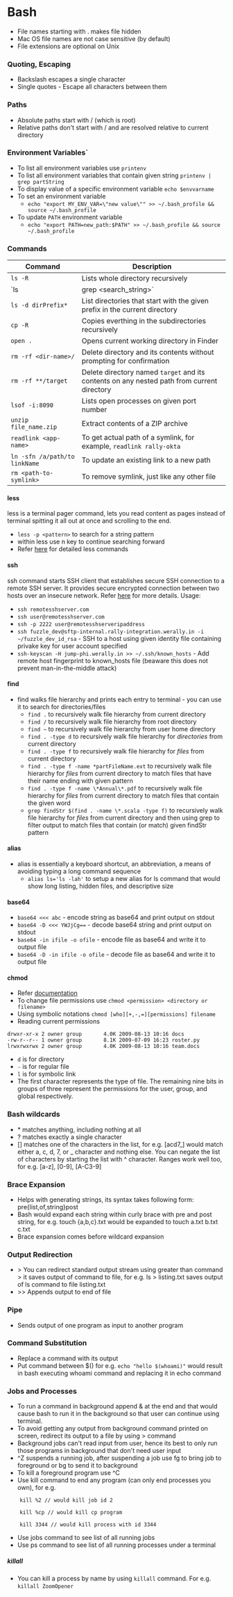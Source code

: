 # Bash
* File names starting with . makes file hidden
* Mac OS file names are not case sensitive (by default)
* File extensions are optional on Unix

### Quoting, Escaping
* Backslash escapes a single character
* Single quotes - Escape all characters between them

### Paths
* Absolute paths start with / (which is root)
* Relative paths don't start with / and are resolved relative to current directory

### Environment Variables`
* To list all environment variables use `printenv` 
* To list all environment variables that contain given string `printenv | grep partString`
* To display value of a specific environment variable `echo $envvarname`
* To set an environment variable 
  * `echo "export MY_ENV_VAR=\"new value\"" >> ~/.bash_profile && source ~/.bash_profile`
* To update `PATH` environment variable
  * `echo "export PATH=new_path:$PATH" >> ~/.bash_profile && source ~/.bash_profile`

### Commands
| Command | Description |
|--|--|
| `ls -R` | Lists whole directory recursively |
| `ls | grep <search_string>` | Search for file/directory matching given string |
| `ls -d dirPrefix*` | List directories that start with the given prefix in the current directory |
| `cp -R` | Copies everthing in the subdirectories recursively |
| `open .` | Opens current working directory in Finder |
| `rm -rf <dir-name>/` | Delete directory and its contents without prompting for confirmation |
| `rm -rf **/target` | Delete directory named `target` and its contents on any nested path from current directory |
| `lsof -i:8090` | Lists open processes on given port number |
| `unzip file_name.zip` | Extract contents of a ZIP archive |
| `readlink <app-name>` | To get actual path of a symlink, for example, `readlink rally-okta`|
| `ln -sfn /a/path/to linkName` | To update an existing link to a new path |
| `rm <path-to-symlink>` | To remove symlink, just like any other file |

#### less
less is a terminal pager command, lets you read content as pages instead of terminal spitting it all out at once and scrolling to the end.
* `less -p <pattern>` to search for a string pattern
* within less use n key to continue searching forward 
* Refer [here](https://en.wikipedia.org/wiki/Less_(Unix)) for detailed less commands 

#### ssh
ssh command starts SSH client that establishes secure SSH connection to a remote SSH server. It provides secure encrypted connection between two hosts over an insecure network. Refer [here](https://www.ssh.com/ssh/command/) for more details. Usage:
* `ssh remotesshserver.com`
* `ssh user@remotesshserver.com`
* `ssh -p 2222 user@remotesshserveripaddress`
* `ssh fuzzle_dev@sftp-internal.rally-integration.werally.in -i ~/fuzzle_dev_id_rsa` - SSH to a host using given identity file containing privake key for user account specified
* `ssh-keyscan -H jump-phi.werally.in >> ~/.ssh/known_hosts` - Add remote host fingerprint to known_hosts file (beaware this does not prevent man-in-the-middle attack)


#### find 
* find walks file hierarchy and prints each entry to terminal - you can use it to search for directories/files 
    * `find .` to recursively walk file hierarchy from current directory
    * `find /` to recursively walk file hierarchy from root directory
     * `find ~` to recursively walk file hierarchy from user home directory
     * `find . -type d` to recursively walk file hierarchy for *directories* from current directory
     * `find . -type f` to recursively walk file hierarchy for *files* from current directory
     * `find . -type f -name *partFileName.ext` to recursively walk file hierarchy for *files* from current directory to match files that have their name ending with given pattern
     * `find . -type f -name \*Annual\*.pdf` to recursively walk file hierarchy for *files* from current directory to match files that contain the given word
     * `grep findStr $(find . -name \*.scala -type f)` to recursively walk file hierarchy for *files* from current directory and then using grep to filter output to match files that contain (or match) given findStr pattern
     
#### alias
* alias is essentially a keyboard shortcut, an abbreviation, a means of avoiding typing a long command sequence
    * `alias ls='ls -lah'` to setup a new alias for ls command that would show long listing, hidden files, and descriptive size

#### base64
* `base64 <<< abc` - encode string as base64 and print output on stdout
* `base64 -D <<< YWJjCg==` - decode base64 string and print output on stdout
* `base64 -in ifile -o ofile` - encode file as base64 and write it to output file
* `base64 -D -in ifile -o ofile` - decode file as base64 and write it to output file

#### chmod
* Refer [documentation](https://www.linode.com/docs/guides/modify-file-permissions-with-chmod/)
* To change file permissions use `chmod <permission> <directory or filename>`
* Using symbolic notations `chmod [who][+,-,=][permissions] filename`
* Reading current permissions
```
drwxr-xr-x 2 owner group       4.0K 2009-08-13 10:16 docs
-rw-r--r-- 1 owner group       8.1K 2009-07-09 16:23 roster.py
lrwxrwxrwx 2 owner group       4.0K 2009-08-13 10:16 team.docs
```
  * `d` is for directory
  * `-` is for regular file
  * `l` is for symbolic link
  * The first character represents the type of file. The remaining nine bits in groups of three represent the permissions for the user, group, and global respectively. 

### Bash wildcards 
* \* matches anything, including nothing at all 
* ? matches exactly a single character 
* [] matches one of the characters in the list, for e.g. [acd7_] would match either a, c, d, 7, or _ character and nothing else. You can negate the list of characters by starting the list with ^ character. Ranges work well too, for e.g. [a-z], [0-9], [A-C3-9]
  

### Brace Expansion 
* Helps with generating strings, its syntax takes following form: pre{list,of,string}post 
* Bash would expand each string within curly brace with pre and post string, for e.g. touch {a,b,c}.txt would be expanded to touch a.txt b.txt c.txt 
* Brace expansion comes before wildcard expansion 
  

### Output Redirection 
* \> You can redirect standard output stream using greater than command > it saves output of command to file, for e.g. ls > listing.txt saves output of ls command to file listing.txt 
* \>> Appends output to end of file 


### Pipe  
* Sends output of one program as input to another program 


### Command Substitution  
* Replace a command with its output 
* Put command between $() for e.g. `echo "hello $(whoami)"` would result in bash executing whoami command and replacing it in echo command 


### Jobs and Processes
* To run a command in background append & at the end and that would cause bash to run it in the background so that user can continue using terminal. 
* To avoid getting any output from background command printed on screen, redirect its output to a file by using > command 
* Background jobs can't read input from user, hence its best to only run those programs in background that don't need user input 
* ^Z suspends a running job, after suspending a job use fg to bring job to foreground or bg to send it to background 
* To kill a foreground program use ^C 
* Use kill command to end any program (can only end processes you own), for e.g.  
```
    kill %2 // would kill job id 2 

    kill %cp // would kill cp program 

    kill 3344 // would kill process with id 3344 
```
* Use jobs command to see list of all running jobs 
* Use ps command to see list of all running processes under a terminal

##### killall
* You can kill a process by name by using `killall` command. For e.g. `killall ZoomOpener`
